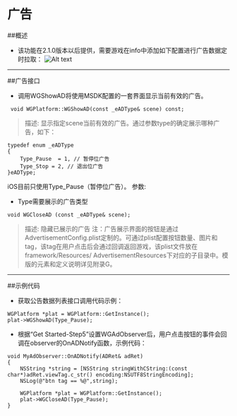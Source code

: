 广告
===

##概述
 - 该功能在2.1.0版本以后提供，需要游戏在info中添加如下配置进行广告数据定时拉取：
![Alt text](./Advertisement1.png)

---

##广告接口
 - 调用WGShowAD将使用MSDK配置的一套界面显示当前有效的广告。
 
```
 void WGPlatform::WGShowAD(const _eADType& scene) const;
```
>描述: 显示指定scene当前有效的广告。通过参数type的确定展示哪种广告，如下：

```
typedef enum _eADType
{
   	Type_Pause  = 1, // 暂停位广告
	Type_Stop = 2, // 退出位广告
}eADType;
```
iOS目前只使用Type_Pause（暂停位广告）。
参数: 
  - Type需要展示的广告类型

```
void WGCloseAD (const _eADType& scene);
```
>描述: 隐藏已展示的广告
注：广告展示界面的按钮是通过AdvertisementConfig.plist定制的。可通过plist配置按钮数量、图片和tag，该tag在用户点击后会通过回调返回游戏，该plist文件放在framework/Resources/ AdvertisementResources下对应的子目录中。模版的元素和定义说明详见附录G。

---
##示例代码
 - 获取公告数据列表接口调用代码示例：
 
```
WGPlatform *plat = WGPlatform::GetInstance();
plat->WGShowAD(Type_Pause);
```

 - 根据“Get Started-Step5”设置WGAdObserver后，用户点击按钮的事件会回调在observer的OnADNotify函数，示例代码：

```
void MyAdObserver::OnADNotify(ADRet& adRet) 
{
	NSString *string = [NSString stringWithCString:(const char*)adRet.viewTag.c_str() encoding:NSUTF8StringEncoding];
    NSLog(@"btn tag == %@",string);
    
    WGPlatform *plat = WGPlatform::GetInstance();
    plat->WGCloseAD(Type_Pause);
}
```